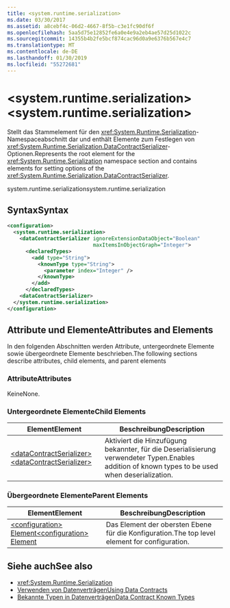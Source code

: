 ```yaml
---
title: <system.runtime.serialization>
ms.date: 03/30/2017
ms.assetid: a8cebf4c-06d2-4667-8f5b-c3e1fc90df6f
ms.openlocfilehash: 5aa5d75e12852fe6a0e4e9a2eb4ae57d25d1022c
ms.sourcegitcommit: 14355b4b2fe5bcf874cac96d0a9e6376b567e4c7
ms.translationtype: MT
ms.contentlocale: de-DE
ms.lasthandoff: 01/30/2019
ms.locfileid: "55272681"
---
```

# <a name="systemruntimeserialization"></a><span data-ttu-id="ec416-102">\<system.runtime.serialization></span><span class="sxs-lookup"><span data-stu-id="ec416-102">\<system.runtime.serialization></span></span>
<span data-ttu-id="ec416-103">Stellt das Stammelement für den <xref:System.Runtime.Serialization>-Namespaceabschnitt dar und enthält Elemente zum Festlegen von <xref:System.Runtime.Serialization.DataContractSerializer>-Optionen.</span><span class="sxs-lookup"><span data-stu-id="ec416-103">Represents the root element for the <xref:System.Runtime.Serialization> namespace section and contains elements for setting options of the <xref:System.Runtime.Serialization.DataContractSerializer>.</span></span>  
  
 <span data-ttu-id="ec416-104">system.runtime.serialization</span><span class="sxs-lookup"><span data-stu-id="ec416-104">system.runtime.serialization</span></span>  
  
## <a name="syntax"></a><span data-ttu-id="ec416-105">Syntax</span><span class="sxs-lookup"><span data-stu-id="ec416-105">Syntax</span></span>  
  
```xml  
<configuration>
  <system.runtime.serialization>
    <dataContractSerializer ignoreExtensionDataObject="Boolean"
                            maxItemsInObjectGraph="Integer">
      <declaredTypes>
        <add type="String">
          <knownType type="String">
            <parameter index="Integer" />
          </knownType>
        </add>
      </declaredTypes>
    <dataContractSerializer>
  </system.runtime.serialization>
</configuration>
```  
  
## <a name="attributes-and-elements"></a><span data-ttu-id="ec416-106">Attribute und Elemente</span><span class="sxs-lookup"><span data-stu-id="ec416-106">Attributes and Elements</span></span>  
 <span data-ttu-id="ec416-107">In den folgenden Abschnitten werden Attribute, untergeordnete Elemente sowie übergeordnete Elemente beschrieben.</span><span class="sxs-lookup"><span data-stu-id="ec416-107">The following sections describe attributes, child elements, and parent elements</span></span>  
  
### <a name="attributes"></a><span data-ttu-id="ec416-108">Attribute</span><span class="sxs-lookup"><span data-stu-id="ec416-108">Attributes</span></span>  
 <span data-ttu-id="ec416-109">Keine</span><span class="sxs-lookup"><span data-stu-id="ec416-109">None.</span></span>  
  
### <a name="child-elements"></a><span data-ttu-id="ec416-110">Untergeordnete Elemente</span><span class="sxs-lookup"><span data-stu-id="ec416-110">Child Elements</span></span>  
  
|<span data-ttu-id="ec416-111">Element</span><span class="sxs-lookup"><span data-stu-id="ec416-111">Element</span></span>|<span data-ttu-id="ec416-112">Beschreibung</span><span class="sxs-lookup"><span data-stu-id="ec416-112">Description</span></span>|  
|-------------|-----------------|  
|[<span data-ttu-id="ec416-113">\<dataContractSerializer></span><span class="sxs-lookup"><span data-stu-id="ec416-113">\<dataContractSerializer></span></span>](../../../../../docs/framework/configure-apps/file-schema/wcf/datacontractserializer-of-system-runtime-serialization.md)|<span data-ttu-id="ec416-114">Aktiviert die Hinzufügung bekannter, für die Deserialisierung verwendeter Typen.</span><span class="sxs-lookup"><span data-stu-id="ec416-114">Enables addition of known types to be used when deserialization.</span></span>|  
  
### <a name="parent-elements"></a><span data-ttu-id="ec416-115">Übergeordnete Elemente</span><span class="sxs-lookup"><span data-stu-id="ec416-115">Parent Elements</span></span>  
  
|<span data-ttu-id="ec416-116">Element</span><span class="sxs-lookup"><span data-stu-id="ec416-116">Element</span></span>|<span data-ttu-id="ec416-117">Beschreibung</span><span class="sxs-lookup"><span data-stu-id="ec416-117">Description</span></span>|  
|-------------|-----------------|  
|[<span data-ttu-id="ec416-118">\<configuration> Element</span><span class="sxs-lookup"><span data-stu-id="ec416-118">\<configuration> Element</span></span>](../../../../../docs/framework/configure-apps/file-schema/configuration-element.md)|<span data-ttu-id="ec416-119">Das Element der obersten Ebene für die Konfiguration.</span><span class="sxs-lookup"><span data-stu-id="ec416-119">The top level element for configuration.</span></span>|  
  
## <a name="see-also"></a><span data-ttu-id="ec416-120">Siehe auch</span><span class="sxs-lookup"><span data-stu-id="ec416-120">See also</span></span>
- <xref:System.Runtime.Serialization>
- [<span data-ttu-id="ec416-121">Verwenden von Datenverträgen</span><span class="sxs-lookup"><span data-stu-id="ec416-121">Using Data Contracts</span></span>](../../../../../docs/framework/wcf/feature-details/using-data-contracts.md)
- [<span data-ttu-id="ec416-122">Bekannte Typen in Datenverträgen</span><span class="sxs-lookup"><span data-stu-id="ec416-122">Data Contract Known Types</span></span>](../../../../../docs/framework/wcf/feature-details/data-contract-known-types.md)

